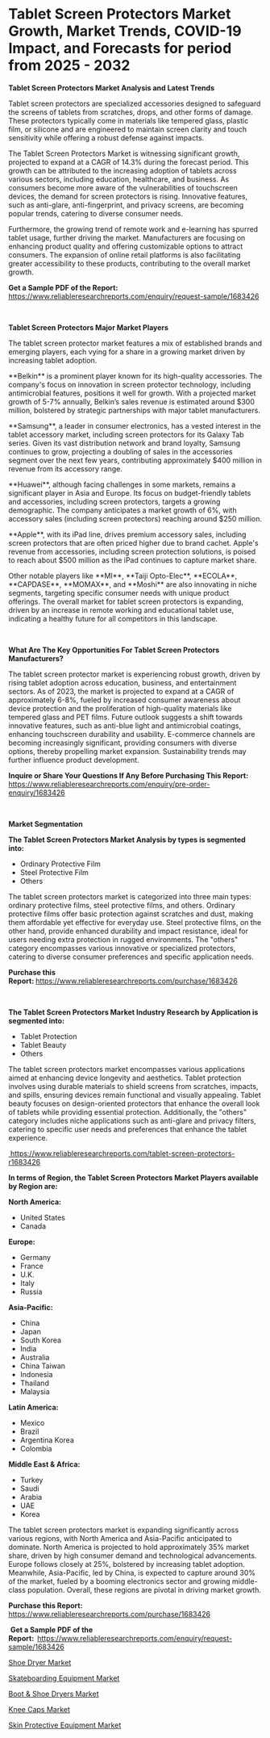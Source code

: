 <p><h1>Tablet Screen Protectors Market Growth, Market Trends, COVID-19 Impact, and Forecasts for period from 2025 - 2032</h1></p><p><strong>Tablet Screen Protectors Market Analysis and Latest Trends</strong></p>
<p><p>Tablet screen protectors are specialized accessories designed to safeguard the screens of tablets from scratches, drops, and other forms of damage. These protectors typically come in materials like tempered glass, plastic film, or silicone and are engineered to maintain screen clarity and touch sensitivity while offering a robust defense against impacts.</p><p>The Tablet Screen Protectors Market is witnessing significant growth, projected to expand at a CAGR of 14.3% during the forecast period. This growth can be attributed to the increasing adoption of tablets across various sectors, including education, healthcare, and business. As consumers become more aware of the vulnerabilities of touchscreen devices, the demand for screen protectors is rising. Innovative features, such as anti-glare, anti-fingerprint, and privacy screens, are becoming popular trends, catering to diverse consumer needs.</p><p>Furthermore, the growing trend of remote work and e-learning has spurred tablet usage, further driving the market. Manufacturers are focusing on enhancing product quality and offering customizable options to attract consumers. The expansion of online retail platforms is also facilitating greater accessibility to these products, contributing to the overall market growth.</p></p>
<p><strong>Get a Sample PDF of the Report:&nbsp;</strong> <a href="https://www.reliableresearchreports.com/enquiry/request-sample/1683426?utm_campaign=38&utm_medium=2&utm_source=Github&utm_content=ia&utm_term=09022025&utm_id=tablet-screen-protectors">https://www.reliableresearchreports.com/enquiry/request-sample/1683426</a></p>
<p>&nbsp;</p>
<p><strong>Tablet Screen Protectors Major Market Players</strong></p>
<p><p>The tablet screen protector market features a mix of established brands and emerging players, each vying for a share in a growing market driven by increasing tablet adoption. </p><p>**Belkin** is a prominent player known for its high-quality accessories. The company's focus on innovation in screen protector technology, including antimicrobial features, positions it well for growth. With a projected market growth of 5-7% annually, Belkin’s sales revenue is estimated around $300 million, bolstered by strategic partnerships with major tablet manufacturers.</p><p>**Samsung**, a leader in consumer electronics, has a vested interest in the tablet accessory market, including screen protectors for its Galaxy Tab series. Given its vast distribution network and brand loyalty, Samsung continues to grow, projecting a doubling of sales in the accessories segment over the next few years, contributing approximately $400 million in revenue from its accessory range.</p><p>**Huawei**, although facing challenges in some markets, remains a significant player in Asia and Europe. Its focus on budget-friendly tablets and accessories, including screen protectors, targets a growing demographic. The company anticipates a market growth of 6%, with accessory sales (including screen protectors) reaching around $250 million.</p><p>**Apple**, with its iPad line, drives premium accessory sales, including screen protectors that are often priced higher due to brand cachet. Apple's revenue from accessories, including screen protection solutions, is poised to reach about $500 million as the iPad continues to capture market share.</p><p>Other notable players like **MI**, **Taiji Opto-Elec**, **ECOLA**, **CAPDASE**, **MOMAX**, and **Moshi** are also innovating in niche segments, targeting specific consumer needs with unique product offerings. The overall market for tablet screen protectors is expanding, driven by an increase in remote working and educational tablet use, indicating a healthy future for all competitors in this landscape.</p></p>
<p>&nbsp;</p>
<p><strong>What Are The Key Opportunities For Tablet Screen Protectors Manufacturers?</strong></p>
<p><p>The tablet screen protector market is experiencing robust growth, driven by rising tablet adoption across education, business, and entertainment sectors. As of 2023, the market is projected to expand at a CAGR of approximately 6-8%, fueled by increased consumer awareness about device protection and the proliferation of high-quality materials like tempered glass and PET films. Future outlook suggests a shift towards innovative features, such as anti-blue light and antimicrobial coatings, enhancing touchscreen durability and usability. E-commerce channels are becoming increasingly significant, providing consumers with diverse options, thereby propelling market expansion. Sustainability trends may further influence product development.</p></p>
<p><strong>Inquire or Share Your Questions If Any Before Purchasing This Report:</strong> <a href="https://www.reliableresearchreports.com/enquiry/pre-order-enquiry/1683426?utm_campaign=38&utm_medium=2&utm_source=Github&utm_content=ia&utm_term=09022025&utm_id=tablet-screen-protectors">https://www.reliableresearchreports.com/enquiry/pre-order-enquiry/1683426</a></p>
<p>&nbsp;</p>
<p><strong>Market Segmentation</strong></p>
<p><strong>The Tablet Screen Protectors Market Analysis by types is segmented into:</strong></p>
<p><ul><li>Ordinary Protective Film</li><li>Steel Protective Film</li><li>Others</li></ul></p>
<p><p>The tablet screen protectors market is categorized into three main types: ordinary protective films, steel protective films, and others. Ordinary protective films offer basic protection against scratches and dust, making them affordable yet effective for everyday use. Steel protective films, on the other hand, provide enhanced durability and impact resistance, ideal for users needing extra protection in rugged environments. The "others" category encompasses various innovative or specialized protectors, catering to diverse consumer preferences and specific application needs.</p></p>
<p><strong>Purchase this Report:&nbsp;</strong><a href="https://www.reliableresearchreports.com/purchase/1683426?utm_campaign=38&utm_medium=2&utm_source=Github&utm_content=ia&utm_term=09022025&utm_id=tablet-screen-protectors">https://www.reliableresearchreports.com/purchase/1683426</a></p>
<p>&nbsp;</p>
<p><strong>The Tablet Screen Protectors Market Industry Research by Application is segmented into:</strong></p>
<p><ul><li>Tablet Protection</li><li>Tablet Beauty</li><li>Others</li></ul></p>
<p><p>The tablet screen protectors market encompasses various applications aimed at enhancing device longevity and aesthetics. Tablet protection involves using durable materials to shield screens from scratches, impacts, and spills, ensuring devices remain functional and visually appealing. Tablet beauty focuses on design-oriented protectors that enhance the overall look of tablets while providing essential protection. Additionally, the "others" category includes niche applications such as anti-glare and privacy filters, catering to specific user needs and preferences that enhance the tablet experience.</p></p>
<p><a href="https://www.reliableresearchreports.com/tablet-screen-protectors-r1683426?utm_campaign=38&utm_medium=2&utm_source=Github&utm_content=ia&utm_term=09022025&utm_id=tablet-screen-protectors">&nbsp;https://www.reliableresearchreports.com/tablet-screen-protectors-r1683426</a></p>
<p><strong>In terms of Region, the Tablet Screen Protectors Market Players available by Region are:</strong></p>
<p>
    <p> <strong> North America: </strong>
        <ul>
            <li>United States</li>
            <li>Canada</li>
        </ul>
        </p> 
    <p> <strong> Europe: </strong>
        <ul>
            <li>Germany</li>
            <li>France</li>
            <li>U.K.</li>
            <li>Italy</li>
            <li>Russia</li>
        </ul>
        </p> 
    <p> <strong> Asia-Pacific: </strong>
        <ul>
            <li>China</li>
            <li>Japan</li>
            <li>South Korea</li>
            <li>India</li>
            <li>Australia</li>
            <li>China Taiwan</li>
            <li>Indonesia</li>
            <li>Thailand</li>
            <li>Malaysia</li>
        </ul>
        </p> 
    <p> <strong> Latin America: </strong>
        <ul>
            <li>Mexico</li>
            <li>Brazil</li>
            <li>Argentina Korea</li>
            <li>Colombia</li>
        </ul>
        </p> 
    <p> <strong> Middle East & Africa: </strong>
        <ul>
            <li>Turkey</li>
            <li>Saudi</li>
            <li>Arabia</li>
            <li>UAE</li>
            <li>Korea</li>
        </ul>
    </p>
    </p>
<p><p>The tablet screen protectors market is expanding significantly across various regions, with North America and Asia-Pacific anticipated to dominate. North America is projected to hold approximately 35% market share, driven by high consumer demand and technological advancements. Europe follows closely at 25%, bolstered by increasing tablet adoption. Meanwhile, Asia-Pacific, led by China, is expected to capture around 30% of the market, fueled by a booming electronics sector and growing middle-class population. Overall, these regions are pivotal in driving market growth.</p></p>
<p><strong>Purchase this Report: </strong><a href="https://www.reliableresearchreports.com/purchase/1683426?utm_campaign=38&utm_medium=2&utm_source=Github&utm_content=ia&utm_term=09022025&utm_id=tablet-screen-protectors">https://www.reliableresearchreports.com/purchase/1683426</a></p>
<p>&nbsp;<strong>Get a Sample PDF of the Report:&nbsp;&nbsp;</strong><a href="https://www.reliableresearchreports.com/enquiry/request-sample/1683426?utm_campaign=38&utm_medium=2&utm_source=Github&utm_content=ia&utm_term=09022025&utm_id=tablet-screen-protectors">https://www.reliableresearchreports.com/enquiry/request-sample/1683426</a></p>
<p><strong></strong></p>
<p><p><a href="https://github.com/lalolatiot/Market-Research-Report-List-1/blob/main/shoe-dryer-market.md?utm_campaign=38&utm_medium=2&utm_source=Github&utm_content=ia&utm_term=09022025&utm_id=tablet-screen-protectors">Shoe Dryer Market</a></p><p><a href="https://github.com/duscarajlha/Market-Research-Report-List-1/blob/main/skateboarding-equipment-market.md?utm_campaign=38&utm_medium=2&utm_source=Github&utm_content=ia&utm_term=09022025&utm_id=tablet-screen-protectors">Skateboarding Equipment Market</a></p><p><a href="https://github.com/zurubting/Market-Research-Report-List-1/blob/main/boot-shoe-dryers-market.md?utm_campaign=38&utm_medium=2&utm_source=Github&utm_content=ia&utm_term=09022025&utm_id=tablet-screen-protectors">Boot & Shoe Dryers Market</a></p><p><a href="https://github.com/ternainglin/Market-Research-Report-List-1/blob/main/knee-caps-market.md?utm_campaign=38&utm_medium=2&utm_source=Github&utm_content=ia&utm_term=09022025&utm_id=tablet-screen-protectors">Knee Caps Market</a></p><p><a href="https://github.com/ariyilmelzar/Market-Research-Report-List-1/blob/main/skin-protective-equipment-market.md?utm_campaign=38&utm_medium=2&utm_source=Github&utm_content=ia&utm_term=09022025&utm_id=tablet-screen-protectors">Skin Protective Equipment Market</a></p></p>
